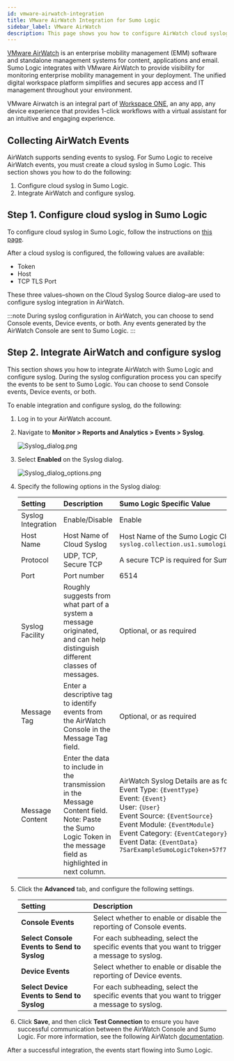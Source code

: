 ```yaml
---
id: vmware-airwatch-integration
title: VMware AirWatch Integration for Sumo Logic
sidebar_label: VMware AirWatch
description: This page shows you how to configure AirWatch cloud syslog events for use with Sumo Logic.
---
```


[VMware AirWatch](https://www.air-watch.com) is an enterprise mobility management (EMM) software and standalone management systems for content, applications and email. Sumo Logic integrates with VMware AirWatch to provide visibility for monitoring enterprise mobility management in your deployment. The unified digital workspace platform simplifies and secures app access and IT management throughout your environment.

VMware Airwatch is an integral part of [Workspace ONE](https://www.air-watch.com/why-workspace-one-airwatch/), an any app, any device experience that provides 1-click workflows with a virtual assistant for an intuitive and engaging experience.

## Collecting AirWatch Events

AirWatch supports sending events to syslog. For Sumo Logic to receive AirWatch events, you must create a cloud syslog in Sumo Logic. This section shows you how to do the following:

1. Configure cloud syslog in Sumo Logic.
1. Integrate AirWatch and configure syslog.

## Step 1. Configure cloud syslog in Sumo Logic

To configure cloud syslog in Sumo Logic, follow the instructions on [this page](/docs/send-data/hosted-collectors/cloud-syslog-source).

After a cloud syslog is configured, the following values are available:

 * Token 
 * Host 
 * TCP TLS Port

These three values–shown on the Cloud Syslog Source dialog–are used to configure syslog integration in AirWatch. 

:::note
During syslog configuration in AirWatch, you can choose to send Console events, Device events, or both. Any events generated by the AirWatch Console are sent to Sumo Logic.
:::

## Step 2. Integrate AirWatch and configure syslog

This section shows you how to integrate AirWatch with Sumo Logic and configure syslog. During the syslog configuration process you can specify the events to be sent to Sumo Logic. You can choose to send Console events, Device events, or both.

To enable integration and configure syslog, do the following:

1. Log in to your AirWatch account.
1. Navigate to **Monitor > Reports and Analytics > Events > Syslog**.

    ![Syslog_dialog.png](/img/send-data/Syslog_dialog.png)

1. Select **Enabled** on the Syslog dialog.

    ![Syslog_dialog_options.png](/img/send-data/Syslog_dialog_options.png)

1. Specify the following options in the Syslog dialog:

    | Setting | Description | Sumo Logic Specific Value |
    |:--|:--|:--|
    | Syslog Integration | Enable/Disable | Enable |
    | Host Name | Host Name of Cloud Syslog | Host Name of the Sumo Logic Cloud Syslog:<br/>`syslog.collection.us1.sumologic.com` |
    | Protocol | UDP, TCP, Secure TCP | A secure TCP is required for Sumo Logic  |
    | Port | Port number | 6514 |
    | Syslog Facility | Roughly suggests from what part of a system a message originated, and can help distinguish different classes of messages. | Optional, or as required |
    | Message Tag | Enter a descriptive tag to identify events from the AirWatch Console in the Message Tag field. | Optional, or as required |
    | Message Content | Enter the data to include in the transmission in the Message Content field.<br/>Note: Paste the Sumo Logic Token in the message field as highlighted in next column. | AirWatch Syslog Details are as follows:<br/>Event Type: `{EventType}`<br/>Event: `{Event}`<br/>User: `{User}`<br/>Event Source: `{EventSource}`<br/>Event Module: `{EventModule}`<br/>Event Category: `{EventCategory}`<br/>Event Data: `{EventData} 7SarExampleSumoLogicToken+57f7ZDzI4aDN29uOy0vPj6x9z6tkwH6KBtS@41123` |

1. Click the **Advanced** tab, and configure the following settings.

   | Setting | Description |
   |:--|:--|
   | **Console Events** | Select whether to enable or disable the reporting of Console events. |
   | **Select Console Events to Send to Syslog** | For each subheading, select the specific events that you want to trigger a message to syslog. |
   | **Device Events** | Select whether to enable or disable the reporting of Device events. |
   | **Select Device Events to Send to Syslog**  | For each subheading, select the specific events that you want to trigger a message to syslog. |

1. Click **Save**, and then click **Test Connection** to ensure you have successful communication between the AirWatch Console and Sumo Logic. For more information, see the following AirWatch [documentation](https://docs.vmware.com/en/VMware-AirWatch/9.3/vmware-airwatch-guides-93/GUID-AW93-Configure_Syslog.html).

After a successful integration, the events start flowing into Sumo Logic.
